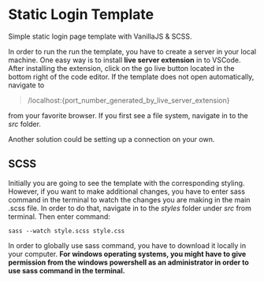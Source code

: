 # Static Login Template

Simple static login page template with VanillaJS & SCSS.

In order to run the run the template, you have to create a server in your local machine. One easy way is to install **live server extension** in to VSCode. After installing the extension, click on the go live button located in the bottom right of the code editor. If the template does not open automatically, navigate to

> /localhost:{port_number_generated_by_live_server_extension}

from your favorite browser. If you first see a file system, navigate in to the _src_ folder.

Another solution could be setting up a connection on your own.

## SCSS

Initially you are going to see the template with the corresponding styling. However, if you want to make additional changes, you have to enter sass command in the terminal to watch the changes you are making in the main .scss file. In order to do that, navigate in to the _styles_ folder under _src_ from terminal. Then enter command:

    sass --watch style.scss style.css

In order to globally use sass command, you have to download it locally in your computer. **For windows operating systems, you might have to give permission from the windows powershell as an administrator in order to use sass command in the terminal.**
